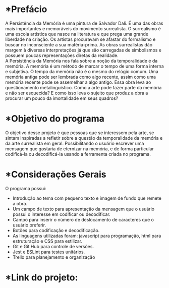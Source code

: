 # *Prefácio

  A Persistência da Memória é uma pintura de Salvador Dali. É uma das obras mais importantes e memoráveis do movimento surrealista.
O surrealismo é uma escola artística que nasce na literatura e que prega uma grande liberdade na criação. Os artistas procuravam se afastar do formalismo e buscar no inconsciente a sua matéria-prima.
As obras surrealistas dão margem à diversas interpretações já que são carregadas de simbolismos e possuem poucas representações diretas da realidade.				
  A Persistência da Memória nos fala sobre a noção da temporalidade e da memória. A memória é um método de marcar o tempo de uma forma interna e subjetiva. O tempo da memória não é o mesmo do relógio comum. Uma memória antiga pode ser lembrada como algo recente, assim como uma memória recente pode se assemelhar a algo antigo.
Essa obra leva ao questionamento metalinguístico. Como a arte pode fazer parte da memória e não ser esquecida? E como isso leva o sujeito que produz a obra a procurar um pouco da imortalidade em seus quadros?





# *Objetivo do programa

  O objetivo desse projeto é que pessoas que se interessem pela arte, se sintam inspiradas a refletir sobre a questão da temporalidade da memória e da arte surrealista em geral. Possibilitando o usuário escrever uma mensagem que gostaria de eternizar na memória, e de forma particular codificá-la ou decodificá-la usando a ferramenta criada no programa.





# *Considerações Gerais

O programa possui:

* Introdução ao tema com pequeno texto e imagem de fundo que remete a obra.
* Um campo de texto para apresentação da mensagem que o usuário possui o interesse em codificar ou decodificar.
* Campo para inserir o número de deslocamento de caracteres que o usuário preferir.
* Botões para codificação e decodificação.
* As linguagens utilizadas foram: javascript para programação, html para estruturação e CSS para estilizar.
* Git e Git Hub para controle de versões.
* Jest e ESLint para testes unitários.
* Trello para planejamento e organização

# *Link do projeto:
